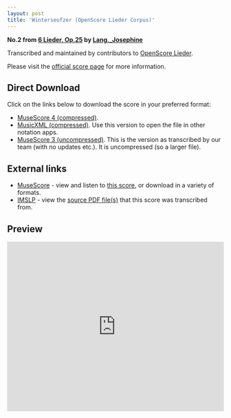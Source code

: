 ```yaml
---
layout: post
title: 'Winterseufzer (OpenScore Lieder Corpus)'
---
```


__No.2 from [6 Lieder, Op.25](https://fourscoreandmore.org/OpenScore/Lang%2C_Josephine/6_Lieder%2C_Op.25/) by [Lang,_Josephine](https://fourscoreandmore.org/OpenScore/Lang%2C_Josephine)__

Transcribed and maintained by contributors to [OpenScore Lieder].

Please visit the [official score page] for more information.

[official score page]: https://musescore.com/openscore-lieder-corpus/scores/5105228
[OpenScore Lieder]: https://musescore.com/openscore-lieder-corpus

## Direct Download

Click on the links below to download the score in your preferred format:
- [MuseScore 4 (compressed)](https://fourscoreandmore.org/OpenScore/Lang%2C_Josephine/6_Lieder%2C_Op.25/2_Winterseufzer.mscz).
- [MusicXML (compressed)](https://fourscoreandmore.org/OpenScore/Lang%2C_Josephine/6_Lieder%2C_Op.25/2_Winterseufzer.mxl). Use this version to open the file in other notation apps.
- [MuseScore 3 (uncompressed)](https://raw.githubusercontent.com/OpenScore/Lieder/refs/heads/main/scores/Lang%2C_Josephine/6_Lieder%2C_Op.25/2_Winterseufzer/lc5105228.mscx). This is the version as transcribed by our team (with no updates etc.). It is uncompressed (so a larger file).

## External links

- [MuseScore] - view and listen to [this score][MuseScore], or download in a variety of formats.
- [IMSLP] - view the [source PDF file(s)][IMSLP] that this score was transcribed from.

[MuseScore]: https://musescore.com/score/5105228
[IMSLP]: https://imslp.org/wiki/Special:ReverseLookup/98716

## Preview

<iframe width="100%" height="394" src="https://musescore.com/openscore-lieder-corpus/scores/5105228/embed" frameborder="0" allowfullscreen allow="autoplay; fullscreen"></iframe>

